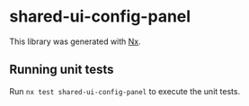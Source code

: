 # shared-ui-config-panel

This library was generated with [Nx](https://nx.dev).

## Running unit tests

Run `nx test shared-ui-config-panel` to execute the unit tests.
